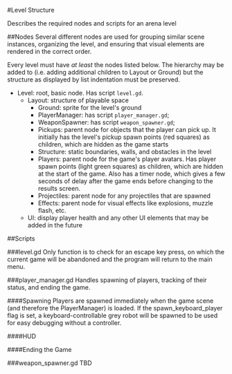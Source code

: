 #Level Structure

Describes the required nodes and scripts for an arena level

##Nodes
Several different nodes are used for grouping similar scene instances, organizing the level, and ensuring that visual elements are rendered in the correct order.

Every level must have *at least* the nodes listed below. The hierarchy may be added to (i.e. adding additional children to Layout or Ground) but the structure as displayed by list indentation must be preserved.

* Level: root, basic node. Has script `level.gd`.
	* Layout: structure of playable space
		* Ground: sprite for the level's ground
		* PlayerManager: has script `player_manager.gd`;
		* WeaponSpawner: has script `weapon_spawner.gd`;
		* Pickups: parent node for objects that the player can pick up. It initially has the level's pickup spawn points (red squares) as children, which are hidden as the game starts
		* Structure: static boundaries, walls, and obstacles in the level
		* Players: parent node for the game's player avatars. Has player spawn points (light green squares) as children, which are hidden at the start of the game. Also has a timer node, which gives a few seconds of delay after the game ends before changing to the results screen.
		* Projectiles: parent node for any projectiles that are spawned
		* Effects: parent node for visual effects like explosions, muzzle flash, etc.
	* UI: display player health and any other UI elements that may be added in the future


##Scripts

###level.gd
Only function is to check for an escape key press, on which the current game will be abandoned and the program will return to the main menu.

###player_manager.gd
Handles spawning of players, tracking of their status, and ending the game.

####Spawning
Players are spawned immediately when the game scene (and therefore the PlayerManager) is loaded. If the spawn_keyboard_player flag is set, a keyboard-controllable grey robot will be spawned to be used for easy debugging without a controller.

####HUD


####Ending the Game


###weapon_spawner.gd
TBD

